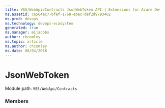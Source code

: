 ```yaml
---
title: VSS/WebApi/Contracts JsonWebToken API | Extensions for Azure DevOps Services
ms.assetid: ce564ac7-bfef-1768-ebec-def2d9793402
ms.prod: devops
ms.technology: devops-ecosystem
generated: true
ms.manager: mijacobs
author: chcomley
ms.topic: article
ms.author: chcomley
ms.date: 08/04/2016
---
```


# JsonWebToken

Module path: `VSS/WebApi/Contracts`


### Members

